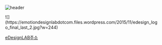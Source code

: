 
![header](https://capsule-render.vercel.app/api?type=Cylinder&color=0:E040FB,100:2FE4ED&height=170&section=header&text=YoungJo&fontSize=50&fontColor=FFFFFF)


<right>
![](https://emotiondesignlabdotcom.files.wordpress.com/2015/11/edesign_logo_final_last_2.jpg?w=244)

[eDesignLAB주소](https://emotiondesignlab.com/)
</right>

